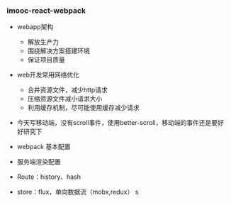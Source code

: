 ### imooc-react-webpack

* webapp架构
    * 解放生产力
    * 围绕解决方案搭建环境
    * 保证项目质量

* web开发常用网络优化
    * 合并资源文件，减少http请求
    * 压缩资源文件减小请求大小
    * 利用缓存机制，尽可能使用缓存减少请求

* 今天写移动端，没有scroll事件，使用better-scroll，移动端的事件还是要好好研究下

* webpack 基本配置

* 服务端渲染配置

* Route：history、hash

* store：flux，单向数据流（mobx,redux）
s
